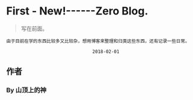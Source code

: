 # First - New!------Zero Blog.

> 写在前面。

    由于目前在学的东西比较多又比较杂，想用博客来整理和归类这些东西，还有记录一些日常。
	
									2018-02-01



## 作者
### By 山顶上的神
